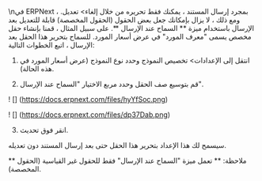 \nفي ERPNext ، بمجرد إرسال المستند ، يمكنك فقط تحريره من خلال إلغاء> تعديل. ومع ذلك ، لا يزال بإمكانك جعل بعض الحقول (الحقول المخصصة) قابلة للتعديل بعد الإرسال باستخدام ميزة ** السماح عند الإرسال **. على سبيل المثال ، قمنا بإنشاء حقل مخصص يسمى "معرف المورد" في عرض أسعار المورد. للسماح بتحرير هذا الحقل بعد الإرسال ، اتبع الخطوات التالية:

1) انتقل إلى الإعدادات> تخصيص النموذج وحدد نوع النموذج (عرض أسعار المورد في هذه الحالة).

2) قم بتوسيع صف الحقل وحدد مربع الاختيار "السماح عند الإرسال".

! [] (https://docs.erpnext.com/files/hyYfSoc.png)

! [] (https://docs.erpnext.com/files/dp37Dab.png)

3) انقر فوق تحديث.

سيسمح لك هذا الإعداد بتحرير هذا الحقل حتى بعد إرسال المستند دون تعديله.

** ملاحظة: ** تعمل ميزة "السماح عند الإرسال" فقط للحقول غير القياسية (الحقول المخصصة).